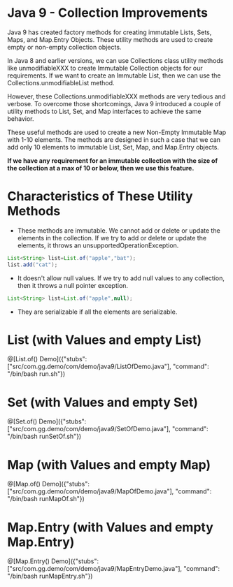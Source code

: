 # Java 9 - Collection Improvements

Java 9 has created factory methods for creating immutable Lists, Sets, Maps, and Map.Entry Objects. These utility methods are used to create empty or non-empty collection objects.

In Java 8 and earlier versions, we can use Collections class utility methods like unmodifiableXXX to create Immutable Collection objects for our requirements. If we want to create an Immutable List, then we can use the Collections.unmodifiableList method.

However, these Collections.unmodifiableXXX methods are very tedious and verbose. To overcome those shortcomings, Java 9 introduced a couple of utility methods to List, Set, and Map interfaces to achieve the same behavior.

These useful methods are used to create a new Non-Empty Immutable Map with 1-10 elements. The methods are designed in such a case that we can add only 10 elements to immutable List, Set, Map, and Map.Entry objects.

<B> If we have any requirement for an immutable collection with the size of the collection at a max of 10 or below, then we use this feature.</B>

# Characteristics of These Utility Methods

* These methods are immutable. We cannot add or delete or update the elements in the collection. If we try to add or delete or update the elements, it throws an unsupportedOperationException.

``` java
List<String> list=List.of("apple","bat");
list.add("cat");
```

* It doesn't allow null values. If we try to add null values to any collection, then it throws a null pointer exception.

``` java
List<String> list=List.of("apple",null);
```

* They are serializable if all the elements are serializable.



# List (with Values and empty List)

@[List.of() Demo]({"stubs": ["src/com.gg.demo/com/demo/java9/ListOfDemo.java"], "command": "/bin/bash run.sh"})


# Set (with Values and empty Set)
@[Set.of() Demo]({"stubs": ["src/com.gg.demo/com/demo/java9/SetOfDemo.java"], "command": "/bin/bash runSetOf.sh"})

# Map (with Values and empty Map)
@[Map.of() Demo]({"stubs": ["src/com.gg.demo/com/demo/java9/MapOfDemo.java"], "command": "/bin/bash runMapOf.sh"})

# Map.Entry (with Values and empty Map.Entry)
@[Map.Entry() Demo]({"stubs": ["src/com.gg.demo/com/demo/java9/MapEntryDemo.java"], "command": "/bin/bash runMapEntry.sh"})



